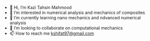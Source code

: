- 👋 Hi, I’m Kazi Tahsin Mahmood
- 👀 I’m interested in numerical analysis and mechanics of composites
- 🌱 I’m currently learning nano mechanics and ndvanced numerical analysis
- 💞️ I’m looking to collaborate on computational mechanics
- 📫 How to reach me kshifat97@gmail.com

<!---
kshifat97/kshifat97 is a ✨ special ✨ repository because its `README.md` (this file) appears on your GitHub profile.
You can click the Preview link to take a look at your changes.
--->
